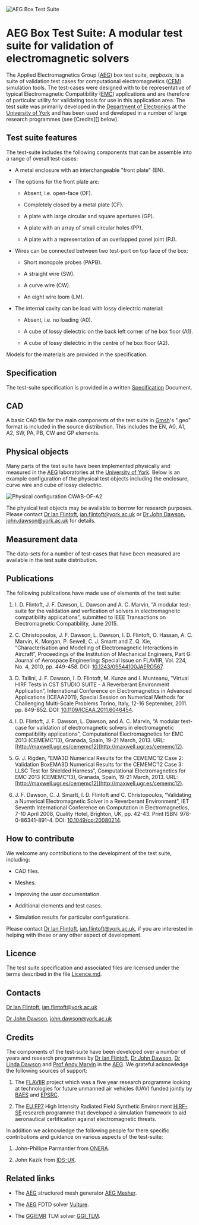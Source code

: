 ![](https://bitbucket.org/uoyaeg/aegboxts/raw/tip/CAD/overview.jpg "AEG Box Test Suite")

# AEG Box Test Suite: A modular test suite for validation of electromagnetic solvers

The Applied Electromagnetics Group ([AEG][]) box test suite, *aegboxts*,
is a suite of validation test cases for computational electromagnetics ([CEM][])
simulation tools. The test-cases were designed with to be representative of 
typical Electromagnetic Compatibility ([EMC][]) applications and are therefore 
of particular utility for validating tools for use in this application area. 
The test suite was primarily developed in the [Department of Electronics][] at the
[University of York][] and has been used and developed in a number of large 
research programmes (see [Credits][] below).

## Test suite features

The test-suite includes the following components that can be assemble into a range
of overall test-cases:

* A metal enclosure with an interchangeable "front plate" (EN).

* The options for the front plate are:

    - Absent, i.e. open-face (OF).
  
    - Completely closed by a metal plate (CF).
  
    - A plate with large circular and square apertures (GP).
  
    - A plate with an array of small circular holes (PP).
  
    - A plate with a representation of an overlapped panel joint (PJ).

* Wires can be connected between two test-port on top face of the box:

    - Short monopole probes (PAPB).

    - A straight wire (SW).
  
    - A curve wire (CW).
  
    - An eight wire loom (LM).
  
* The internal cavity can be load with lossy dielectric material:

    - Absent, i.e. no loading (A0).
  
    - A cube of lossy dielectric on the back left corner of he box floor (A1).
  
    - A cube of lossy dielectric in the centre of he box floor (A2).
  
Models for the materials are provided in the specification.

## Specification

The test-suite specification is provided in a written [Specification][] Document.

## CAD

A basic CAD file for the main components of the test suite in [Gmsh][]'s ".geo" format
is included in the source distribution. This includes the EN, A0, A1, A2, SW, PA, PB,
CW and GP elements.

## Physical objects

Many parts of the test suite have been implemented physically and measured in the [AEG][]
laboratories at the [University of York][]. Below is an example configuration of the 
physical test objects including the enclosure, curve wire and cube of lossy dielectric.

![](https://bitbucket.org/uoyaeg/aegboxts/raw/tip/Physical_Objects/Photos/CWAB-OF-A2_small.jpg "Physical configuration CWAB-OF-A2")

The physical test objects may be available to borrow for research purposes. Please contact 
[Dr Ian Flintoft], <ian.flintoft@york.ac.uk> or [Dr John Dawson], <john.dawson@york.ac.uk> for details.

## Measurement data

The data-sets for a number of test-cases that have been measured are available in the test suite 
distribution.

## Publications

The following publications have made use of elements of the test suite:

1. I. D. Flintoft, J. F. Dawson, L. Dawson and A. C. Marvin, “A modular test-suite for the validation and verfication of solvers in electromagneitc compatibility applications”, submitted to IEEE Transactions on Electromagnetic Compatibility, June 2015.

2. C. Christopoulos, J. F. Dawson, L. Dawson, I. D. Flintoft, O. Hassan, A. C. Marvin, K. Morgan, P. Sewell, C. J. Smartt and Z. Q. Xie, “Characterisation and Modelling of Electromagnetic Interactions in Aircraft”, Proceedings of the Institution of Mechanical Engineers, Part G: Journal of Aerospace Engineering: Special Issue on FLAVIIR, Vol. 224, No. 4, 2010, pp. 449-458. DOI: [10.1243/09544100JAERO567](http://dx.doi.org/10.1243/09544100JAERO567).

3. D. Tallini, J. F. Dawson, I. D. Flintoft, M. Kunze and I. Munteanu, “Virtual HIRF Tests in CST STUDIO SUITE - A Reverberant Environment Application”, International Conference on Electromagnetics in Advanced Applications (ICEAA2011), Special Session on Numerical Methods for Challenging Multi-Scale Problems Torino, Italy, 12-16 September, 2011. pp. 849-852. DOI: [10.1109/ICEAA.2011.6046454](http://dx.doi.org/10.1109/ICEAA.2011.6046454).

4. I. D. Flintoft, J. F. Dawson, L. Dawson, and A. C. Marvin, “A modular test-case for validation of electromagnetic solvers in electromagnetic compatibility applications”, Computational Electromagnetics for EMC 2013 (CEMEMC'13), Granada, Spain, 19-21 March, 2013. URL: [http://maxwell.ugr.es/cememc12](http://maxwell.ugr.es/cememc12).

5. G. J. Rigden, “EMA3D Numerical Results for the CEMEMC’12 Case 2: Validation BoxEMA3D Numerical Results for the CEMEMC’12 Case 3: LLSC Test for Shielded Harness”, Computational Electromagnetics for EMC 2013 (CEMEMC'13), Granada, Spain, 19-21 March, 2013. URL: [http://maxwell.ugr.es/cememc12](http://maxwell.ugr.es/cememc12).

6. J. F. Dawson, C. J. Smartt, I. D. Flintoft and C. Christopoulos, “Validating a Numerical Electromagnetic Solver in a Reverberant Environment”, IET Seventh International Conference on Computation in Electromagnetics, 7-10 April 2008, Quality Hotel, Brighton, UK, pp. 42-43. Print ISBN: 978-0-86341-891-4. DOI: [10.1049/cp:20080214](http://dx.doi.org/10.1049/cp:20080214).

## How to contribute

We welcome any contributions to the development of the test suite, including:

* CAD files.

* Meshes.

* Improving the user documentation.

* Additional elements and test cases.

* Simulation results for particular configurations.

Please contact [Dr Ian Flintoft], <ian.flintoft@york.ac.uk>, if you are interested in helping with
these or any other aspect of development.

## Licence

The test suite specification and associated files are licensed under the terms described in the file [Licence.md][].

## Contacts

[Dr Ian Flintoft][], <ian.flintoft@york.ac.uk>

[Dr John Dawson][], <john.dawson@york.ac.uk>

## Credits

The components of the test-suite have been developed over a number of years and research programmes by 
[Dr Ian Flintoft][], [Dr John Dawson][], [Dr Linda Dawson][] and [Prof Andy Marvin][] in the [AEG][].
We grateful acknowledge the following sources of support:

1. The [FLAVIIR][] project which was a five year research programme looking at technologies for future 
   unmanned air vehicles (UAV) funded jointly by [BAES][] and [EPSRC][].

2. The [EU FP7][] High Intensity Radiated Field Synthetic Environment [HIRF-SE][] research programme
   that developed a simulation framework to aid aeronautical certification against electromagnetic threats.

In addition we acknowledge the following people for there specific contributions and guidance on various aspects of the
test-suite:

1. John-Phillipe Parmantier from [ONERA][].

2. John Kazik from [IDS-UK][].

## Related links

* The [AEG][] structured mesh generator [AEG Mesher](https://bitbucket.org/uoyaeg/aegmesher).

* The [AEG][] FDTD solver [Vulture](https://bitbucket.org/uoyaeg/vulture). 

* The [GGIEMR][] TLM solver [GGI_TLM](https://github.com/ggiemr/GGI_TLM). 



[Dr Ian Flintoft]: http://www.elec.york.ac.uk/staff/ian_flintoft.html
[Dr John Dawson]: http://www.elec.york.ac.uk/staff/john_dawson.html
[Dr Linda Dawson]: http://www.elec.york.ac.uk/staff/linda_dawson.html
[Prof Andy Marvin]: http://www.elec.york.ac.uk/staff/andy_marvin.html

[University of York]: http://www.york.ac.uk
[Department of Electronics]: http://www.elec.york.ac.uk
[AEG]: http://www.elec.york.ac.uk/research/physLayer/appliedEM.html
[GGIEMR]: http://www.nottingham.ac.uk/research/groups/ggiemr
[FLAVIIR]: http://www.flaviir.com
[HIRF-SE]: http://ec.europa.eu/research/transport/projects/items/hirf_se_en.htm
[ONERA]: http://www.onera.fr/en
[IDS-UK]: https://www.idscorporation.com/uk
[EPSRC]: http://www.epsrc.ac.uk
[BAES]: http://www.baesystems.com
[EU FP7]: http://cordis.europa.eu/fp7/home_en.html

[CEM]: http://en.wikipedia.org/wiki/Computational_electromagnetics
[EMC]: http://en.wikipedia.org/wiki/Electromagnetic_compatibility
[Gmsh]: http://geuz.org/gmsh
[Mercurial]: http://mercurial.selenic.com

[Licence.md]: https://bitbucket.org/uoyaeg/aegboxts/src/tip/Licence.md
[Specification]: https://bitbucket.org/uoyaeg/aegboxts/src/tip/Specification/Specification_v1.doc
